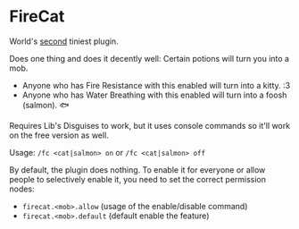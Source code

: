 # FireCat

World's [second](https://github.com/IIIzP0III/zP--baa) tiniest plugin.

Does one thing and does it decently well:
Certain potions will turn you into a mob.

- Anyone who has Fire Resistance with this enabled will turn into a kitty. :3
- Anyone who has Water Breathing with this enabled will turn into a foosh (salmon). 🐟

Requires Lib's Disguises to work, but it uses console commands so it'll work on the
free version as well.

Usage: `/fc <cat|salmon> on` or `/fc <cat|salmon> off`

By default, the plugin does nothing. To enable it for everyone or allow people to
selectively enable it, you need to set the correct permission nodes:

- `firecat.<mob>.allow` (usage of the enable/disable command)
- `firecat.<mob>.default` (default enable the feature)
